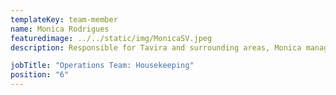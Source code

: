```yaml
---
templateKey: team-member
name: Monica Rodrigues
featuredimage: ../../static/img/MonicaSV.jpeg
description: Responsible for Tavira and surrounding areas, Monica manages a team of 6 Smarta-colleagues with around 50 properties under her wing. With previous experience in retail and housekeeping, Monica knows the ropes!

jobTitle: "Operations Team: Housekeeping"
position: "6"
---
```


